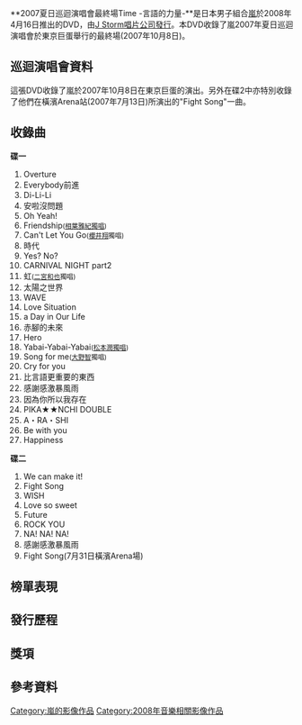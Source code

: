 **2007夏日巡迴演唱會最終場Time -言語的力量-**是日本男子組合[嵐](../Page/嵐.md "wikilink")於2008年4月16日推出的DVD，由[J Storm唱片公司發行](../Page/J_Storm.md "wikilink")。本DVD收錄了嵐2007年夏日巡迴演唱會於東京巨蛋舉行的最終場(2007年10月8日)。

## 巡迴演唱會資料

這張DVD收錄了嵐於2007年10月8日在東京巨蛋的演出。另外在碟2中亦特別收錄了他們在橫濱Arena站(2007年7月13日)所演出的"Fight Song"一曲。

## 收錄曲

**碟一**

1.  Overture
2.  Everybody前進
3.  Di-Li-Li
4.  安啦沒問題
5.  Oh Yeah\!
6.  Friendship<small>([相葉雅紀獨唱](https://zh.wikipedia.org/wiki/相葉雅紀 "wikilink"))</small>
7.  Can't Let You Go<small>([櫻井翔](../Page/櫻井翔.md "wikilink")獨唱)</small>
8.  時代
9.  Yes? No?
10. CARNIVAL NIGHT part2
11. 虹<small>([二宮和也](../Page/二宮和也.md "wikilink")獨唱)</small>
12. 太陽之世界
13. WAVE
14. Love Situation
15. a Day in Our Life
16. 赤腳的未來
17. Hero
18. Yabai-Yabai-Yabai<small>([松本潤獨唱](https://zh.wikipedia.org/wiki/松本潤 "wikilink"))</small>
19. Song for me<small>([大野智](../Page/大野智.md "wikilink")獨唱)</small>
20. Cry for you
21. 比言語更重要的東西
22. 感謝感激暴風雨
23. 因為你所以我存在
24. PIKA★★NCHI DOUBLE
25. A・RA・SHI
26. Be with you
27. Happiness

**碟二**

1.  We can make it\!
2.  Fight Song
3.  WISH
4.  Love so sweet
5.  Future
6.  ROCK YOU
7.  NA\! NA\! NA\!
8.  感謝感激暴風雨
9.  Fight Song(7月31日橫濱Arena場)

## 榜單表現

## 發行歷程

## 獎項

## 參考資料

[Category:嵐的影像作品](https://zh.wikipedia.org/wiki/Category:嵐的影像作品 "wikilink") [Category:2008年音樂相關影像作品](https://zh.wikipedia.org/wiki/Category:2008年音樂相關影像作品 "wikilink")